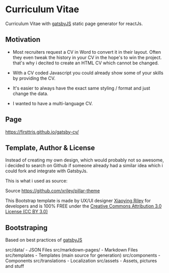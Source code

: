 # Curriculum Vitae

Curriculum Vitae with [gatsbyJS](https://www.gatsbyjs.org/) static page generator for reactJs.

## Motivation

- Most recruiters request a CV in Word to convert it in their layout. Often they even tweak the history in your CV in the hope's to win the project. that's why i decited to create an HTML CV which cannot be changed.

- With a CV coded Javascript you could already show some of your skills by providing the CV.

- It's easier to always have the exact same styling / format and just change the data.

- I wanted to have a multi-language CV.

## Page

https://firsttris.github.io/gatsby-cv/

## Template, Author & License

Instead of creating my own design, which would probably not so awesome, i decided to search on Github if someone already had a similar idea which i could fork and integrate with GatsbyJs.

This is what i used as source:

Source https://github.com/xriley/pillar-theme

This Bootstrap template is made by UX/UI designer [Xiaoying Riley](https://twitter.com/3rdwave_themes) for developers and is 100% FREE under the [Creative Commons Attribution 3.0 License (CC BY 3.0)](http://creativecommons.org/licenses/by/3.0/)

## Bootstraping

Based on best practices of [gatsbyJS](https://www.gatsbyjs.org/)

src/data/ - JSON Files
src/markdown-pages/ - Markdown Files
src/templates - Templates (main source for generation)
src/components - Components
src/translations - Localization
src/assets - Assets, pictures and stuff
